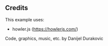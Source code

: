 ## Credits

This example uses:
- howler.js (https://howlerjs.com/)

Code, graphics, music, etc. by Danijel Durakovic